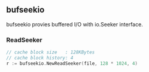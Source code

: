 bufseekio
---------

bufseekio provies buffered I/O with io.Seeker interface.

### ReadSeeker

```go
// cache block size   : 128KBytes
// cache block history: 4
r := bufseekio.NewReadSeeker(file, 128 * 1024, 4)
```
